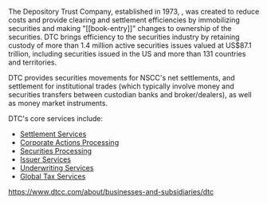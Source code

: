 The Depository Trust Company,  established in 1973, , was created to reduce costs and provide clearing and settlement efficiencies by immobilizing securities and making "[[book-entry]]" changes to ownership of the securities.
DTC brings efficiency to the securities industry by retaining custody of more than 1.4 million active securities issues valued at US$87.1 trillion, including securities issued in the US and more than 131 countries and territories.

DTC provides securities movements for NSCC's net settlements, and settlement for institutional trades (which typically involve money and securities transfers between custodian banks and broker/dealers), as well as money market instruments.

DTC's core services include:

- [Settlement Services](https://www.dtcc.com/clearing-and-settlement-services/settlement)
- [Corporate Actions Processing](https://www.dtcc.com/asset-services/corporate-actions-processing) 
- [Securities Processing](https://www.dtcc.com/asset-services/securities-processing)
- [Issuer Services](https://www.dtcc.com/asset-services/issuer-services)
- [Underwriting Services](https://www.dtcc.com/asset-services/underwriting)
- [Global Tax Services](https://www.dtcc.com/asset-services/global-tax-services)

https://www.dtcc.com/about/businesses-and-subsidiaries/dtc